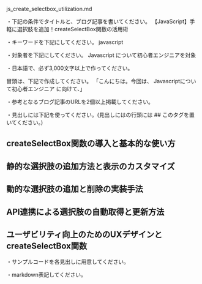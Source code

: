 js_create_selectbox_utilization.md

・下記の条件でタイトルと、ブログ記事を書いてください。
【JavaScript】手軽に選択肢を追加！createSelectBox関数の活用術

・キーワードを下記にしてください。
javascript

・対象者を下記にしてください。
  Javascript について初心者エンジニアを対象


・日本語で、必ず3,000文字以上で作ってください。

冒頭は、下記で作成してください。
「こんにちは。今回は、
Javascriptについて初心者エンジニア
に向けて、」

・参考となるブログ記事のURLを2個以上掲載してください。

・見出しには下記を使ってください。(見出しにはの行頭には ## このタグを置いてください。)
## createSelectBox関数の導入と基本的な使い方
## 静的な選択肢の追加方法と表示のカスタマイズ
## 動的な選択肢の追加と削除の実装手法
## API連携による選択肢の自動取得と更新方法
## ユーザビリティ向上のためのUXデザインとcreateSelectBox関数

・サンプルコードを各見出しに用意してください。

・markdown表記してください。

